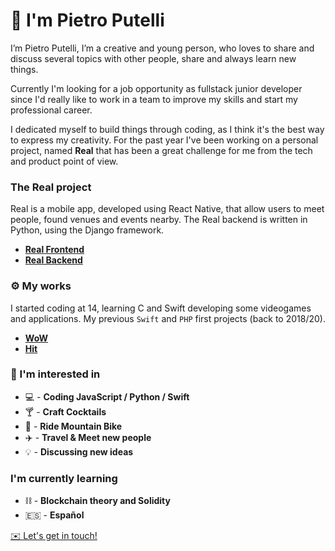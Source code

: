 # 👋 I'm Pietro Putelli

I’m Pietro Putelli, I’m a creative and young person, who loves to share and discuss several topics with other people, share and always learn new things.

Currently I'm looking for a job opportunity as fullstack junior developer since I'd really like to work in a team to improve my skills and start my professional career.

I dedicated myself to build things through coding, as I think it's the best way to express my creativity.
For the past year I've been working on a personal project, named **Real** that has been a great challenge for me from the tech and product point of view.

### The Real project

Real is a mobile app, developed using React Native, that allow users to meet people, found venues and events nearby.
The Real backend is written in Python, using the Django framework.

- **[Real Frontend](https://github.com/Pietro-Putelli/real-frontend)**
- **[Real Backend](https://github.com/Pietro-Putelli/real-backend)**

### ⚙️ My works

I started coding at 14, learning C and Swift developing some videogames and applications. 
My previous `Swift` and `PHP` first projects (back to 2018/20).

- **[WoW](https://github.com/Pietro-Putelli/wow-ios)**
- **[Hit](https://github.com/Pietro-Putelli/hit-ios)**

### 🔭 I'm interested in

- 💻 - **Coding JavaScript / Python / Swift**
- 🍸 - **Craft Cocktails**
- 🚴 - **Ride Mountain Bike**
- ✈️ - **Travel & Meet new people**
- 💡 - **Discussing new ideas**

### I'm currently learning

- ⛓️ - **Blockchain theory and Solidity**
- 🇪🇸 - **Español**


[✉️ Let's get in touch!](mailto:pietro.putelli@gmail.com)
